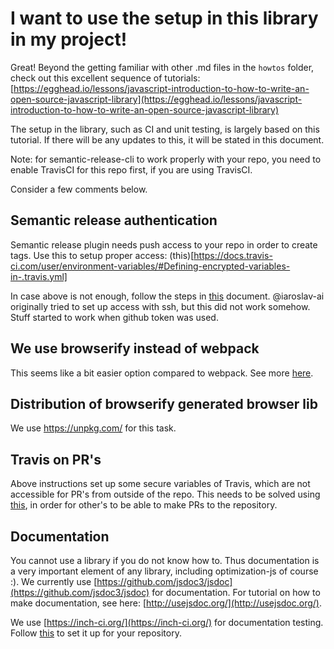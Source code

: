 # I want to use the setup in this library in my project!

Great! Beyond the getting familiar with other .md files in the `howtos` folder, check out this excellent sequence of tutorials:
[https://egghead.io/lessons/javascript-introduction-to-how-to-write-an-open-source-javascript-library](https://egghead.io/lessons/javascript-introduction-to-how-to-write-an-open-source-javascript-library)

The setup in the library, such as CI and unit testing, is largely based on this tutorial. If there will
be any updates to this, it will be stated in this document.

Note: for semantic-release-cli to work properly with your repo, you need to enable TravisCI for this repo first, if you are using TravisCI.

Consider a few comments below.

## Semantic release authentication

Semantic release plugin needs push access to your repo in order to create tags. Use this to setup proper access: (this)[https://docs.travis-ci.com/user/environment-variables/#Defining-encrypted-variables-in-.travis.yml]

In case above is not enough, follow the steps in [this](https://github.com/semantic-release/semantic-release/blob/caribou/docs/recipes/git-auth-ssh-keys.md) document. @iaroslav-ai originally tried to set up access with ssh, but this did not work somehow. Stuff started to work when github token was used.

## We use browserify instead of webpack

This seems like a bit easier option compared to webpack. See more [here](http://browserify.org/).

## Distribution of browserify generated browser lib

We use https://unpkg.com/ for this task.

## Travis on PR's

Above instructions set up some secure variables of Travis, which are not accessible for PR's from outside of the repo. This needs to be solved using [this](https://docs.travis-ci.com/user/pull-requests/#Pull-Requests-and-Security-Restrictions), in order for other's to be able to make PRs to the repository.

## Documentation

You cannot use a library if you do not know how to. Thus documentation is a very important element of any library, including optimization-js of course :). We currently use [https://github.com/jsdoc3/jsdoc](https://github.com/jsdoc3/jsdoc) for documentation. For tutorial on how to make documentation, see here: [http://usejsdoc.org/](http://usejsdoc.org/).

We use [https://inch-ci.org/](https://inch-ci.org/) for documentation testing. Follow [this](https://inch-ci.org/help/webhook) to set it up for your repository.